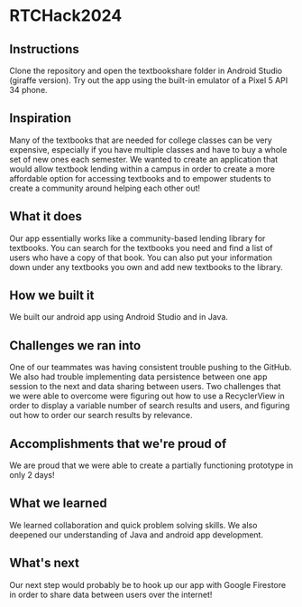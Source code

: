 # RTCHack2024

## Instructions

Clone the repository and open the textbookshare folder in Android Studio (giraffe version). Try out the app using the built-in emulator of a Pixel 5 API 34 phone.

## Inspiration

Many of the textbooks that are needed for college classes can be very expensive, especially if you have multiple classes and have to buy a whole set of new ones each semester. We wanted to create an application that would allow textbook lending within a campus in order to create a more affordable option for accessing textbooks and to empower students to create a community around helping each other out! 

## What it does

Our app essentially works like a community-based lending library for textbooks. You can search for the textbooks you need and find a list of users who have a copy of that book. You can also put your information down under any textbooks you own and add new textbooks to the library. 

## How we built it

We built our android app using Android Studio and in Java. 

## Challenges we ran into

One of our teammates was having consistent trouble pushing to the GitHub. We also had trouble implementing data persistence between one app session to the next and data sharing between users. Two challenges that we were able to overcome were figuring out how to use a RecyclerView in order to display a variable number of search results and users, and figuring out how to order our search results by relevance. 

## Accomplishments that we're proud of

We are proud that we were able to create a partially functioning prototype in only 2 days!

## What we learned

We learned collaboration and quick problem solving skills. We also deepened our understanding of Java and android app development.

## What's next

Our next step would probably be to hook up our app with Google Firestore in order to share data between users over the internet!
